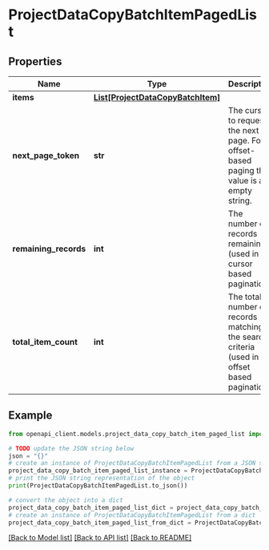 # ProjectDataCopyBatchItemPagedList


## Properties

Name | Type | Description | Notes
------------ | ------------- | ------------- | -------------
**items** | [**List[ProjectDataCopyBatchItem]**](ProjectDataCopyBatchItem.md) |  | 
**next_page_token** | **str** | The cursor to request the next page. For offset-based paging the value is an empty string. | [optional] 
**remaining_records** | **int** | The number of records remaining (used in cursor based pagination) | [optional] 
**total_item_count** | **int** | The total number of records matching the search criteria (used in offset based pagination) | [optional] 

## Example

```python
from openapi_client.models.project_data_copy_batch_item_paged_list import ProjectDataCopyBatchItemPagedList

# TODO update the JSON string below
json = "{}"
# create an instance of ProjectDataCopyBatchItemPagedList from a JSON string
project_data_copy_batch_item_paged_list_instance = ProjectDataCopyBatchItemPagedList.from_json(json)
# print the JSON string representation of the object
print(ProjectDataCopyBatchItemPagedList.to_json())

# convert the object into a dict
project_data_copy_batch_item_paged_list_dict = project_data_copy_batch_item_paged_list_instance.to_dict()
# create an instance of ProjectDataCopyBatchItemPagedList from a dict
project_data_copy_batch_item_paged_list_from_dict = ProjectDataCopyBatchItemPagedList.from_dict(project_data_copy_batch_item_paged_list_dict)
```
[[Back to Model list]](../README.md#documentation-for-models) [[Back to API list]](../README.md#documentation-for-api-endpoints) [[Back to README]](../README.md)


